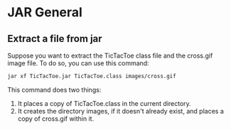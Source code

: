 # JAR General

## Extract a file from jar 

Suppose you want to extract the TicTacToe class file and the cross.gif image file. To do so, you can use this command:

```bash
jar xf TicTacToe.jar TicTacToe.class images/cross.gif
```

This command does two things:

1. It places a copy of TicTacToe.class in the current directory.
2. It creates the directory images, if it doesn't already exist, and places a copy of cross.gif within it.